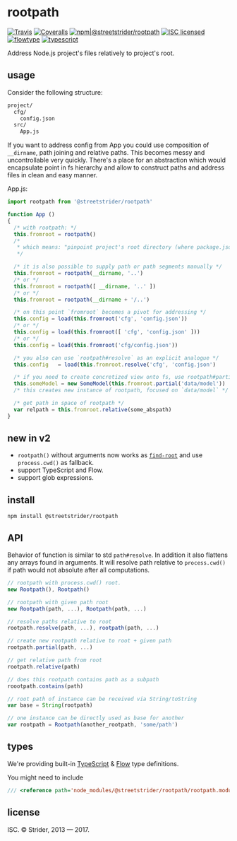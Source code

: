 # rootpath

[![Travis](https://img.shields.io/travis/StreetStrider/rootpath.svg?style=flat-square)](https://travis-ci.org/StreetStrider/rootpath)
[![Coveralls](https://img.shields.io/coveralls/StreetStrider/rootpath.svg?style=flat-square)](https://coveralls.io/github/StreetStrider/rootpath)
[![npm|@streetstrider/rootpath](http://img.shields.io/badge/npm-@streetstrider/rootpath-CB3837.svg?style=flat-square)](https://www.npmjs.org/package/@streetstrider/rootpath)
[![ISC licensed](http://img.shields.io/badge/license-ISC-brightgreen.svg?style=flat-square)](#license)
[![flowtype](http://img.shields.io/badge/flow-type-EBBF3A.svg?style=flat-square)](#types)
[![typescript](http://img.shields.io/badge/type-script-0074C1.svg?style=flat-square)](#types)

Address Node.js project's files relatively to project's root.

## usage
Consider the following structure:

```sh
project/
  cfg/
    config.json
  src/
    App.js
```

If you want to address config from App you could use composition of `__dirname`, path joining and relative paths. This becomes messy and uncontrollable very quickly. There's a place for an abstraction which would encapsulate point in fs hierarchy and allow to construct paths and address files in clean and easy manner.

App.js:
```js
import rootpath from '@streetstrider/rootpath'

function App ()
{
  /* with rootpath: */
  this.fromroot = rootpath()
  /*
   * which means: "pinpoint project's root directory (where package.json)."
   */

  /* it is also possible to supply path or path segments manually */
  this.fromroot = rootpath(__dirname, '..')
  /* or */
  this.fromroot = rootpath([ __dirname, '..' ])
  /* or */
  this.fromroot = rootpath(__dirname + '/..')

  /* on this point `fromroot` becomes a pivot for addressing */
  this.config = load(this.fromroot('cfg', 'config.json'))
  /* or */
  this.config = load(this.fromroot([ 'cfg', 'config.json' ]))
  /* or */
  this.config = load(this.fromroot('cfg/config.json'))

  /* you also can use `rootpath#resolve` as an explicit analogue */
  this.config   = load(this.fromroot.resolve('cfg', 'config.json')

  /* if you need to create concretized view onto fs, use rootpath#partial: */
  this.someModel = new SomeModel(this.fromroot.partial('data/model'))
  /* this creates new instance of rootpath, focused on `data/model` */

  /* get path in space of rootpath */
  var relpath = this.fromroot.relative(some_abspath)
}
```

## new in v2
* `rootpath()` without arguments now works as [`find-root`](https://www.npmjs.com/package/find-root) and use `process.cwd()` as fallback.
* support TypeScript and Flow.
* support glob expressions.

## install
```
npm install @streetstrider/rootpath
```

## API
Behavior of function is similar to std `path#resolve`. In addition it also flattens any arrays found in arguments. It will resolve path relative to `process.cwd()` if path would not absolute after all computations.

```javascript
// rootpath with process.cwd() root.
new Rootpath(), Rootpath()

// rootpath with given path root
new Rootpath(path, ...), Rootpath(path, ...)

// resolve paths relative to root
rootpath.resolve(path, ...), rootpath(path, ...)

// create new rootpath relative to root + given path
rootpath.partial(path, ...)

// get relative path from root
rootpath.relative(path)

// does this rootpath contains path as a subpath
roootpath.contains(path)

// root path of instance can be received via String/toString
var base = String(rootpath)

// one instance can be directly used as base for another
var rootpath = Rootpath(another_rootpath, 'some/path')
```

## types
We're providing built-in [TypeScript](http://typescriptlang.org/) & [Flow](https://flowtype.org/) type definitions.

You might need to include
```ts
/// <reference path='node_modules/@streetstrider/rootpath/rootpath.module.d.ts' />
```

## license
ISC. © Strider, 2013 — 2017.
